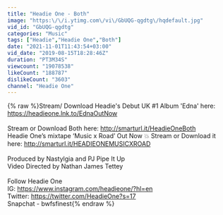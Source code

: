 ```yaml
---
title: "Headie One - Both"
image: "https:\/\/i.ytimg.com\/vi\/GbUQG-qgdtg\/hqdefault.jpg"
vid_id: "GbUQG-qgdtg"
categories: "Music"
tags: ["Headie","Headie One","Both"]
date: "2021-11-01T11:43:54+03:00"
vid_date: "2019-08-15T18:28:46Z"
duration: "PT3M34S"
viewcount: "19078538"
likeCount: "188787"
dislikeCount: "3603"
channel: "Headie One"
---
```

{% raw %}Stream/ Download Headie's Debut UK #1 Album 'Edna' here: <a rel="nofollow" target="blank" href="https://headieone.lnk.to/EdnaOutNow">https://headieone.lnk.to/EdnaOutNow</a><br /><br />Stream or Download Both here: <a rel="nofollow" target="blank" href="http://smarturl.it/HeadieOneBoth">http://smarturl.it/HeadieOneBoth</a><br />Headie One’s mixtape ‘Music x Road’ Out Now 💥 Stream or Download it here: <a rel="nofollow" target="blank" href="http://smarturl.it/HEADIEONEMUSICXROAD">http://smarturl.it/HEADIEONEMUSICXROAD</a><br /><br />Produced by Nastylgia and PJ Pipe It Up<br />Video Directed by Nathan James Tettey<br /><br />Follow Headie One<br />IG: <a rel="nofollow" target="blank" href="https://www.instagram.com/headieone/?hl=en">https://www.instagram.com/headieone/?hl=en</a><br />Twitter: <a rel="nofollow" target="blank" href="https://twitter.com/HeadieOne?s=17">https://twitter.com/HeadieOne?s=17</a><br />Snapchat - bwfsfinest{% endraw %}
